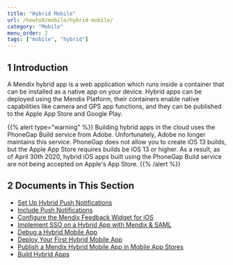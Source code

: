 ```yaml
---
title: "Hybrid Mobile"
url: /howto8/mobile/hybrid-mobile/
category: "Mobile"
menu_order: 2
tags: ["mobile", "hybrid"]
---
```


## 1 Introduction

A Mendix hybrid app is a web application which runs inside a container that can be installed as a native app on your device. Hybrid apps can be deployed using the Mendix Platform, their containers enable native capabilities like camera and GPS app functions, and they can be published to the Apple App Store and Google Play. 

{{% alert type="warning" %}}
Building hybrid apps in the cloud uses the PhoneGap Build service from Adobe. Unfortunately, Adobe no longer maintains this service. PhoneGap does not allow you to create  iOS 13 builds, but the Apple App Store requires builds be iOS 13 or higher. As a result, as of April 30th 2020, hybrid iOS apps built using the PhoneGap Build service are not being accepted on Apple's App Store. 
{{% /alert %}}

## 2 Documents in This Section

* [Set Up Hybrid Push Notifications](setting-up-hybrid-push-notifications)
* [Include Push Notifications](push-notifications)
* [Configure the Mendix Feedback Widget for iOS](feedback-widget-ios)
* [Implement SSO on a Hybrid App with Mendix & SAML](implement-sso-on-a-hybrid-app-with-mendix-and-saml)
* [Debug a Hybrid Mobile App](debug-a-mobile-app)
* [Deploy Your First Hybrid Mobile App](deploy-your-first-hybrid-mobile-app)
* [Publish a Mendix Hybrid Mobile App in Mobile App Stores](publishing-a-mendix-hybrid-mobile-app-in-mobile-app-stores)
* [Build Hybrid Apps](build-hybrid-apps) 